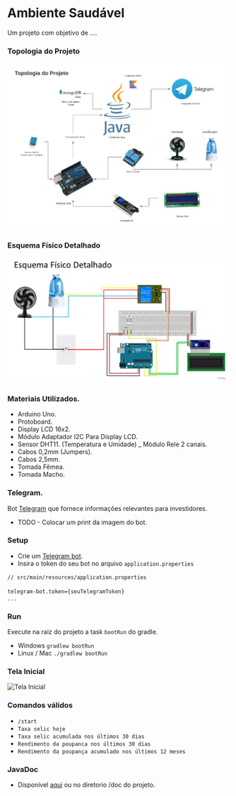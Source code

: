 # Ambiente Saudável

Um projeto com objetivo de ....

### Topologia do Projeto
![Topologia_projeto](/doc/images/TopologiaProjeto.png)

### Esquema Físico Detalhado
![Esquema_Fisico_Detalhado](/doc/images/EsquemaFisicoDetalhado.png)

### Materiais Utilizados.
- Arduino Uno.
- Protoboard.
- Display LCD 16x2.
- Módulo Adaptador I2C Para Display LCD.
- Sensor DHT11. (Temperatura e Umidade)
_ Módulo Rele 2 canais.
- Cabos 0,2mm (Jumpers).
- Cabos 2,5mm.
- Tomada Fêmea.
- Tomada Macho.

### Telegram.
Bot [Telegram](https://telegram.org/) que fornece informações relevantes para investidores.
- TODO - Colocar um print da imagem do bot.


### Setup
- Crie um [Telegram bot](https://core.telegram.org/bots).
- Insira o token do seu bot no arquivo `application.properties`
```text
// src/main/resources/application.properties

telegram-bot.token={seuTelegramToken}
...
```
### Run
Execute na raiz do projeto a task `bootRun` do gradle.

- Windows
  `gradlew bootRun`
- Linux / Mac
  `./gradlew bootRun`

### Tela Inicial 
![Tela Inicial](/images/telaInicial.png)


### Comandos válidos
- `/start`
- `Taxa selic hoje`
- `Taxa selic acumulada nos últimos 30 dias`
- `Rendimento da poupanca nos últimos 30 dias`
- `Rendimento da poupança acumulado nos últimos 12 meses`

### JavaDoc
- Disponível [aqui](https://onurbasfar.github.io/InvestiBot/doc/) ou no diretorio /doc do projeto.